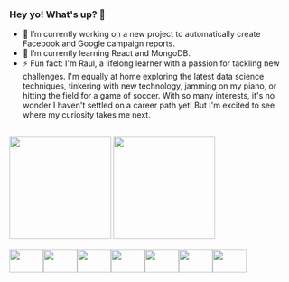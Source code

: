 ### Hey yo! What's up? 🤙 

- 🔭 I’m currently working on a new project to automatically create Facebook and Google campaign reports.
- 🌱 I’m currently learning React and MongoDB.
- ⚡ Fun fact:  I'm Raul, a lifelong learner with a passion for tackling new challenges. I'm equally at home exploring the latest data science techniques, tinkering with new technology, jamming on my piano, or hitting the field for a game of soccer. With so many interests, it's no wonder I haven't settled on a career path yet! But I'm excited to see where my curiosity takes me next.

<div><br>
  <picture>
    <source
      srcset="https://github-readme-stats.vercel.app/api?username=raulloy&show_icons=true&theme=dark"
      media="(prefers-color-scheme: dark)"
    />
    <source
      srcset="https://github-readme-stats.vercel.app/api?username=raulloy&show_icons=true"
      media="(prefers-color-scheme: light), (prefers-color-scheme: no-preference)"
    />
    <img
      height="180em"
      src="https://github-readme-stats.vercel.app/api?username=raulloy&show_icons=true"
    />
  </picture>
  <picture>
    <source
      srcset="https://github-readme-stats.vercel.app/api/top-langs/?username=raulloy&layout=compact&theme=dark"
      media="(prefers-color-scheme: dark)"
    />
    <source
      srcset="https://github-readme-stats.vercel.app/api/top-langs/?username=raulloy&layout=compact"
      media="(prefers-color-scheme: light), (prefers-color-scheme: no-preference)"
    />
    <img
      height="180em"
      src="https://github-readme-stats.vercel.app/api/top-langs/?username=raulloy&layout=compact"
    />
  </picture>
</div>
<br>
<div style="display: flex">
  <img align="center" height="40" width="60" src="https://cdn.jsdelivr.net/gh/devicons/devicon/icons/javascript/javascript-original.svg" />
  <img align="center" height="40" width="60" src="https://cdn.jsdelivr.net/gh/devicons/devicon/icons/mongodb/mongodb-original-wordmark.svg" />
  <img align="center" height="40" width="60" src="https://cdn.jsdelivr.net/gh/devicons/devicon/icons/express/express-original-wordmark.svg" />
  <img align="center" height="40" width="60" src="https://cdn.jsdelivr.net/gh/devicons/devicon/icons/nodejs/nodejs-original.svg" />
  <img align="center" height="40" width="60" src="https://cdn.jsdelivr.net/gh/devicons/devicon/icons/react/react-original.svg" />
  <img align="center" height="40" width="60" src="https://cdn.jsdelivr.net/gh/devicons/devicon/icons/python/python-original.svg" />
  <img align="center" height="40" width="60" src="https://cdn.jsdelivr.net/gh/devicons/devicon/icons/amazonwebservices/amazonwebservices-original-wordmark.svg" />
</div>
